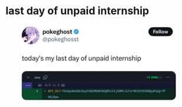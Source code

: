 # last day of unpaid internship

<figure><img src="../../.gitbook/assets/image (2) (1).png" alt=""><figcaption></figcaption></figure>
